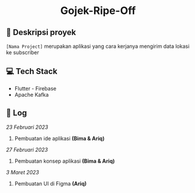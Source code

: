 <div align="center">
<h1> Gojek-Ripe-Off </h1>
</div>

## 📄 Deskripsi proyek

`[Nama Project]` merupakan aplikasi yang cara kerjanya mengirim data lokasi ke subscriber 

## 💻 Tech Stack

- Flutter - Firebase
- Apache Kafka

## 📝 Log

_23 Februari 2023_

1. Pembuatan ide aplikasi **(Bima & Ariq)**

_27 Februari 2023_

1. Pembuatan konsep aplikasi **(Bima & Ariq)**

_3 Maret 2023_

1. Pembuatan UI di Figma **(Ariq)**
